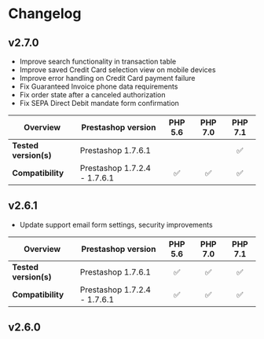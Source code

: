# Changelog

## v2.7.0

* Improve search functionality in transaction table
* Improve saved Credit Card selection view on mobile devices
* Improve error handling on Credit Card payment failure
* Fix Guaranteed Invoice phone data requirements
* Fix order state after a canceled authorization
* Fix SEPA Direct Debit mandate form confirmation

|  Overview | Prestashop version | PHP 5.6 | PHP 7.0 | PHP 7.1 |  
|---|---|:---:|:---:|:---:|  
| **Tested version(s)** | Prestashop 1.7.6.1 |  |  | &#9989; |  
| **Compatibility** | Prestashop 1.7.2.4 - 1.7.6.1 | &#9989; | &#9989; | &#9989; |  

## v2.6.1

* Update support email form settings, security improvements 

|  Overview | Prestashop version | PHP 5.6 | PHP 7.0 | PHP 7.1 |  
|---|---|:---:|:---:|:---:|  
| **Tested version(s)** | Prestashop 1.7.6.1 | &#9989; | &#9989; | &#9989; |  
| **Compatibility** | Prestashop 1.7.2.4 - 1.7.6.1 | &#9989; | &#9989; | &#9989; |  

## v2.6.0
